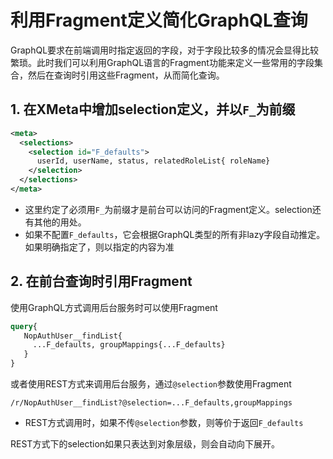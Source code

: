 # 利用Fragment定义简化GraphQL查询

GraphQL要求在前端调用时指定返回的字段，对于字段比较多的情况会显得比较繁琐。此时我们可以利用GraphQL语言的Fragment功能来定义一些常用的字段集合，然后在查询时引用这些Fragment，从而简化查询。

## 1. 在XMeta中增加selection定义，并以`F_`为前缀

```xml
<meta>
  <selections>
    <selection id="F_defaults">
      userId, userName, status, relatedRoleList{ roleName}
    </selection>
  </selections>
</meta>
```

* 这里约定了必须用`F_`为前缀才是前台可以访问的Fragment定义。selection还有其他的用处。
* 如果不配置`F_defaults`，它会根据GraphQL类型的所有非lazy字段自动推定。如果明确指定了，则以指定的内容为准

## 2. 在前台查询时引用Fragment

使用GraphQL方式调用后台服务时可以使用Fragment

```graphql
query{
   NopAuthUser__findList{
     ...F_defaults, groupMappings{...F_defaults}
   }
}
```

或者使用REST方式来调用后台服务，通过`@selection`参数使用Fragment

```
/r/NopAuthUser__findList?@selection=...F_defaults,groupMappings
```

* REST方式调用时，如果不传`@selection`参数，则等价于返回`F_defaults`

REST方式下的selection如果只表达到对象层级，则会自动向下展开。


